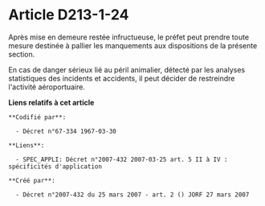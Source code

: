 # Article D213-1-24

Après mise en demeure restée infructueuse, le préfet peut prendre toute mesure destinée à pallier les manquements aux
dispositions de la présente section.

En cas de danger sérieux lié au péril animalier, détecté par les analyses statistiques des incidents et accidents, il peut
décider de restreindre l'activité aéroportuaire.

**Liens relatifs à cet article**

	**Codifié par**:

	  - Décret n°67-334 1967-03-30

	**Liens**:

	  - SPEC_APPLI: Décret n°2007-432 2007-03-25 art. 5 II à IV : spécificités d'application

	**Créé par**:

	  - Décret n°2007-432 du 25 mars 2007 - art. 2 () JORF 27 mars 2007
